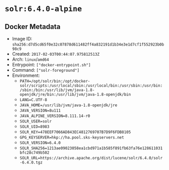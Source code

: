# `solr:6.4.0-alpine`

## Docker Metadata

- Image ID: `sha256:d7d5cd65f0e32c07878d611482ff4a832191d1b34e3e1d7cf1f552923b0b98c9`
- Created: `2017-02-03T00:44:07.975812513Z`
- Arch: `linux`/`amd64`
- Entrypoint: `["docker-entrypoint.sh"]`
- Command: `["solr-foreground"]`
- Environment:
  - `PATH=/opt/solr/bin:/opt/docker-solr/scripts:/usr/local/sbin:/usr/local/bin:/usr/sbin:/usr/bin:/sbin:/bin:/usr/lib/jvm/java-1.8-openjdk/jre/bin:/usr/lib/jvm/java-1.8-openjdk/bin`
  - `LANG=C.UTF-8`
  - `JAVA_HOME=/usr/lib/jvm/java-1.8-openjdk/jre`
  - `JAVA_VERSION=8u111`
  - `JAVA_ALPINE_VERSION=8.111.14-r0`
  - `SOLR_USER=solr`
  - `SOLR_UID=8983`
  - `SOLR_KEY=478EEF7066AD843EC4812769707B7D9F6FDB8105`
  - `GPG_KEYSERVER=hkp://ha.pool.sks-keyservers.net`
  - `SOLR_VERSION=6.4.0`
  - `SOLR_SHA256=1213ae09023058ea1cbd971a1b585f891fb63fa76e128611031bfc28c749b502`
  - `SOLR_URL=https://archive.apache.org/dist/lucene/solr/6.4.0/solr-6.4.0.tgz`
